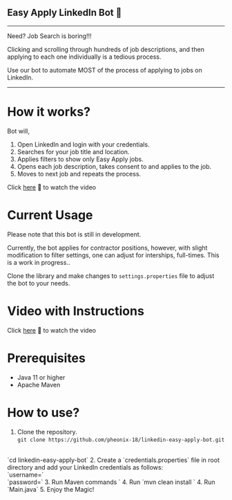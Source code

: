 ## Easy Apply LinkedIn Bot 🤖

[//]: # (Horizontal rule)
***
Need? Job Search is boring!!! 

Clicking and scrolling through hundreds of job descriptions, and then applying to each one individually is a tedious process. 

Use our bot to automate MOST of the process of applying to jobs on LinkedIn. 

***

# How it works?

Bot will, 
1. Open LinkedIn and login with your credentials.
2. Searches for your job title and location.
3. Applies filters to show only Easy Apply jobs.
4. Opens each job description, takes consent to and applies to the job.
5. Moves to next job and repeats the process.

Click [here](https://youtu.be/MjnX0g3bqQs) 🤖 to watch the video 
# Current Usage

Please note that this bot is still in development. 

Currently, the bot applies for contractor positions, however, with slight modification to filter settings, one can adjust 
for interships, full-times. This is a work in progress..

Clone the library and make changes to `settings.properties` file to adjust the bot to your needs.

# Video with Instructions
Click [here](https://youtu.be/MjnX0g3bqQs) 🤖 to watch the video

# Prerequisites

* Java 11 or higher
* Apache Maven

# How to use?
1. Clone the repository.<br>
`git clone https://github.com/pheonix-18/linkedin-easy-apply-bot.git`
<br>
`cd linkedin-easy-apply-bot`
2. Create a `credentials.properties` file in root directory and add your LinkedIn credentials as follows:
<br>
`username=<email>`
<br>
`password=<password>`
3. Run Maven commands
`
4. Run `mvn clean install
`
4. Run `Main.java`
5. Enjoy the Magic!